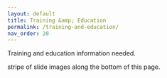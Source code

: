 ```yaml
---
layout: default
title: Training &amp; Education
permalink: /training-and-education/
nav_order: 20
---
```


Training and education information needed.


stripe of slide images along the bottom of this page.
